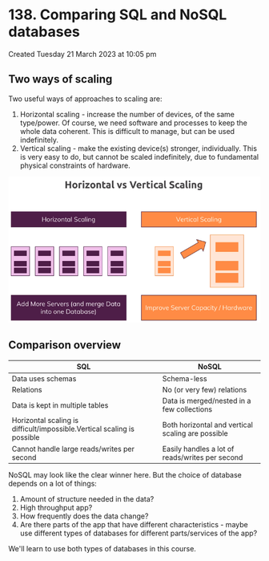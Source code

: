 # 138. Comparing SQL and NoSQL databases
Created Tuesday 21 March 2023 at 10:05 pm

## Two ways of scaling
Two useful ways of approaches to scaling are:
1. Horizontal scaling - increase the number of devices, of the same type/power. Of course, we need software and processes to keep the whole data coherent. This is difficult to manage, but can be used indefinitely.
2. Vertical scaling - make the existing device(s) stronger, individually. This is very easy to do, but cannot be scaled indefinitely, due to fundamental physical constraints of hardware.

![](../../../../assets/138_Comparison_overview-image-1-c7e79388.png)


## Comparison overview
| SQL                                                                     | NoSQL                                             |
|-------------------------------------------------------------------------|---------------------------------------------------|
| Data uses schemas                                                       | Schema-less                                       |
| Relations                                                               | No (or very few) relations                        |
| Data is kept in multiple tables                                         | Data is merged/nested in a few collections        |
| Horizontal scaling is difficult/impossible.Vertical scaling is possible | Both horizontal and vertical scaling are possible |
| Cannot handle large reads/writes per second                           | Easily handles a lot of reads/writes per second   |

NoSQL may look like the clear winner here. But the choice of database depends on a lot of things:
1. Amount of structure needed in the data?
2. High throughput app?
3. How frequently does the data change?
4. Are there parts of the app that have different characteristics - maybe use different types of databases for different parts/services of the app?


We'll learn to use both types of databases in this course.
